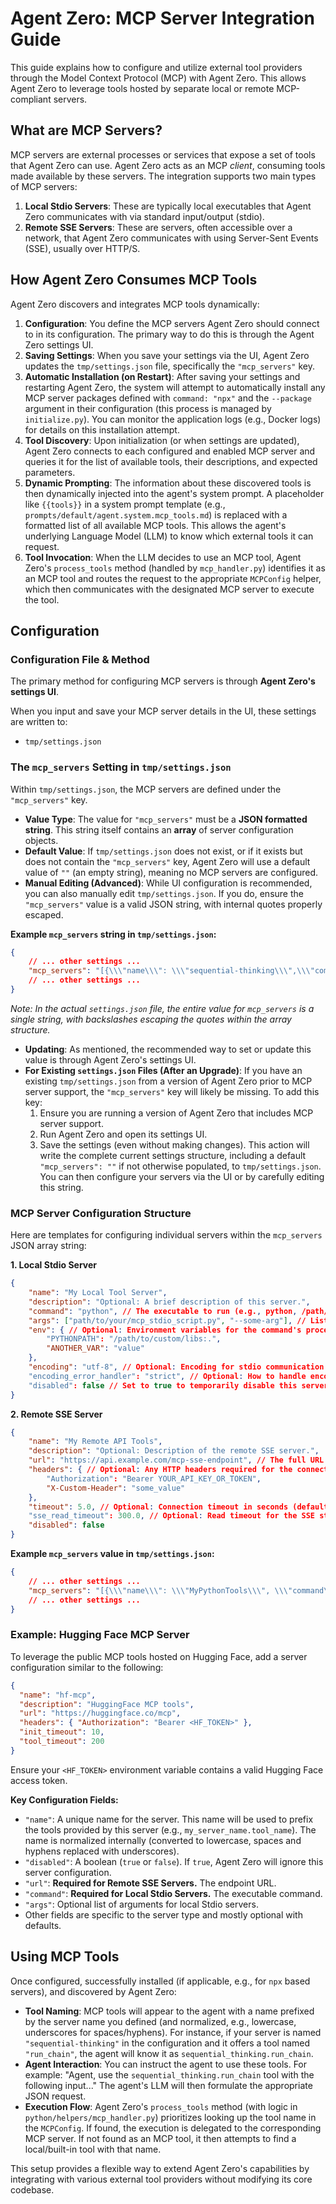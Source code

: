 # Agent Zero: MCP Server Integration Guide

This guide explains how to configure and utilize external tool providers through the Model Context Protocol (MCP) with Agent Zero. This allows Agent Zero to leverage tools hosted by separate local or remote MCP-compliant servers.

## What are MCP Servers?

MCP servers are external processes or services that expose a set of tools that Agent Zero can use. Agent Zero acts as an MCP *client*, consuming tools made available by these servers. The integration supports two main types of MCP servers:

1.  **Local Stdio Servers**: These are typically local executables that Agent Zero communicates with via standard input/output (stdio).
2.  **Remote SSE Servers**: These are servers, often accessible over a network, that Agent Zero communicates with using Server-Sent Events (SSE), usually over HTTP/S.

## How Agent Zero Consumes MCP Tools

Agent Zero discovers and integrates MCP tools dynamically:

1.  **Configuration**: You define the MCP servers Agent Zero should connect to in its configuration. The primary way to do this is through the Agent Zero settings UI.
2.  **Saving Settings**: When you save your settings via the UI, Agent Zero updates the `tmp/settings.json` file, specifically the `"mcp_servers"` key.
3.  **Automatic Installation (on Restart)**: After saving your settings and restarting Agent Zero, the system will attempt to automatically install any MCP server packages defined with `command: "npx"` and the `--package` argument in their configuration (this process is managed by `initialize.py`). You can monitor the application logs (e.g., Docker logs) for details on this installation attempt.
4.  **Tool Discovery**: Upon initialization (or when settings are updated), Agent Zero connects to each configured and enabled MCP server and queries it for the list of available tools, their descriptions, and expected parameters.
5.  **Dynamic Prompting**: The information about these discovered tools is then dynamically injected into the agent's system prompt. A placeholder like `{{tools}}` in a system prompt template (e.g., `prompts/default/agent.system.mcp_tools.md`) is replaced with a formatted list of all available MCP tools. This allows the agent's underlying Language Model (LLM) to know which external tools it can request.
6.  **Tool Invocation**: When the LLM decides to use an MCP tool, Agent Zero's `process_tools` method (handled by `mcp_handler.py`) identifies it as an MCP tool and routes the request to the appropriate `MCPConfig` helper, which then communicates with the designated MCP server to execute the tool.

## Configuration

### Configuration File & Method

The primary method for configuring MCP servers is through **Agent Zero's settings UI**.

When you input and save your MCP server details in the UI, these settings are written to:

*   `tmp/settings.json`

### The `mcp_servers` Setting in `tmp/settings.json`

Within `tmp/settings.json`, the MCP servers are defined under the `"mcp_servers"` key.

*   **Value Type**: The value for `"mcp_servers"` must be a **JSON formatted string**. This string itself contains an **array** of server configuration objects.
*   **Default Value**: If `tmp/settings.json` does not exist, or if it exists but does not contain the `"mcp_servers"` key, Agent Zero will use a default value of `""` (an empty string), meaning no MCP servers are configured.
*   **Manual Editing (Advanced)**: While UI configuration is recommended, you can also manually edit `tmp/settings.json`. If you do, ensure the `"mcp_servers"` value is a valid JSON string, with internal quotes properly escaped.

**Example `mcp_servers` string in `tmp/settings.json`:**

```json
{
    // ... other settings ...
    "mcp_servers": "[{\\\"name\\\": \\\"sequential-thinking\\\",\\\"command\\\": \\\"npx\\\",\\\"args\\\": [\\\"--yes\\\", \\\"--package\\\", \\\"@modelcontextprotocol/server-sequential-thinking\\\", \\\"mcp-server-sequential-thinking\\\"]}, {\\\"name\\\": \\\"brave-search\\\", \\\"command\\\": \\\"npx\\\", \\\"args\\\": [\\\"--yes\\\", \\\"--package\\\", \\\"@modelcontextprotocol/server-brave-search\\\", \\\"mcp-server-brave-search\\\"], \\\"env\\\": {\\\"BRAVE_API_KEY\\\": \\\"YOUR_BRAVE_KEY_HERE\\\"}}, {\\\"name\\\": \\\"fetch\\\", \\\"command\\\": \\\"npx\\\", \\\"args\\\": [\\\"--yes\\\", \\\"--package\\\", \\\"@tokenizin/mcp-npx-fetch\\\", \\\"mcp-npx-fetch\\\", \\\"--ignore-robots-txt\\\", \\\"--user-agent=Mozilla/5.0 (Windows NT 10.0; Win64; x64) AppleWebKit/537.36 (KHTML, like Gecko) Chrome/123.0.0.0 Safari/537.36\\\"]}]",
    // ... other settings ...
}
```
*Note: In the actual `settings.json` file, the entire value for `mcp_servers` is a single string, with backslashes escaping the quotes within the array structure.*

*   **Updating**: As mentioned, the recommended way to set or update this value is through Agent Zero's settings UI.
*   **For Existing `settings.json` Files (After an Upgrade)**: If you have an existing `tmp/settings.json` from a version of Agent Zero prior to MCP server support, the `"mcp_servers"` key will likely be missing. To add this key:
    1.  Ensure you are running a version of Agent Zero that includes MCP server support.
    2.  Run Agent Zero and open its settings UI.
    3.  Save the settings (even without making changes). This action will write the complete current settings structure, including a default `"mcp_servers": ""` if not otherwise populated, to `tmp/settings.json`. You can then configure your servers via the UI or by carefully editing this string.

### MCP Server Configuration Structure

Here are templates for configuring individual servers within the `mcp_servers` JSON array string:

**1. Local Stdio Server**

```json
{
    "name": "My Local Tool Server",
    "description": "Optional: A brief description of this server.",
    "command": "python", // The executable to run (e.g., python, /path/to/my_tool_server)
    "args": ["path/to/your/mcp_stdio_script.py", "--some-arg"], // List of arguments for the command
    "env": { // Optional: Environment variables for the command's process
        "PYTHONPATH": "/path/to/custom/libs:.",
        "ANOTHER_VAR": "value"
    },
    "encoding": "utf-8", // Optional: Encoding for stdio communication (default: "utf-8")
    "encoding_error_handler": "strict", // Optional: How to handle encoding errors. Can be "strict", "ignore", or "replace" (default: "strict").
    "disabled": false // Set to true to temporarily disable this server without removing its configuration.
}
```

**2. Remote SSE Server**

```json
{
    "name": "My Remote API Tools",
    "description": "Optional: Description of the remote SSE server.",
    "url": "https://api.example.com/mcp-sse-endpoint", // The full URL for the SSE endpoint of the MCP server.
    "headers": { // Optional: Any HTTP headers required for the connection.
        "Authorization": "Bearer YOUR_API_KEY_OR_TOKEN",
        "X-Custom-Header": "some_value"
    },
    "timeout": 5.0, // Optional: Connection timeout in seconds (default: 5.0).
    "sse_read_timeout": 300.0, // Optional: Read timeout for the SSE stream in seconds (default: 300.0, i.e., 5 minutes).
    "disabled": false
}
```

**Example `mcp_servers` value in `tmp/settings.json`:**

```json
{
    // ... other settings ...
    "mcp_servers": "[{\\\"name\\\": \\\"MyPythonTools\\\", \\\"command\\\": \\\"python3\\\", \\\"args\\\": [\\\"mcp_scripts/my_server.py\\\"], \\\"disabled\\\": false}, {\\\"name\\\": \\\"ExternalAPI\\\", \\\"url\\\": \\\"https://data.example.com/mcp\\\", \\\"headers\\\": {\\\"X-Auth-Token\\\": \\\"supersecret\\\"}, \\\"disabled\\\": false}]",
    // ... other settings ...
}
```

### Example: Hugging Face MCP Server

To leverage the public MCP tools hosted on Hugging Face, add a server configuration similar to the following:

```json
{
  "name": "hf-mcp",
  "description": "HuggingFace MCP tools",
  "url": "https://huggingface.co/mcp",
  "headers": { "Authorization": "Bearer <HF_TOKEN>" },
  "init_timeout": 10,
  "tool_timeout": 200
}
```

Ensure your `<HF_TOKEN>` environment variable contains a valid Hugging Face access token.

**Key Configuration Fields:**

*   `"name"`: A unique name for the server. This name will be used to prefix the tools provided by this server (e.g., `my_server_name.tool_name`). The name is normalized internally (converted to lowercase, spaces and hyphens replaced with underscores).
*   `"disabled"`: A boolean (`true` or `false`). If `true`, Agent Zero will ignore this server configuration.
*   `"url"`: **Required for Remote SSE Servers.** The endpoint URL.
*   `"command"`: **Required for Local Stdio Servers.** The executable command.
*   `"args"`: Optional list of arguments for local Stdio servers.
*   Other fields are specific to the server type and mostly optional with defaults.

## Using MCP Tools

Once configured, successfully installed (if applicable, e.g., for `npx` based servers), and discovered by Agent Zero:

*   **Tool Naming**: MCP tools will appear to the agent with a name prefixed by the server name you defined (and normalized, e.g., lowercase, underscores for spaces/hyphens). For instance, if your server is named `"sequential-thinking"` in the configuration and it offers a tool named `"run_chain"`, the agent will know it as `sequential_thinking.run_chain`.
*   **Agent Interaction**: You can instruct the agent to use these tools. For example: "Agent, use the `sequential_thinking.run_chain` tool with the following input..." The agent's LLM will then formulate the appropriate JSON request.
*   **Execution Flow**: Agent Zero's `process_tools` method (with logic in `python/helpers/mcp_handler.py`) prioritizes looking up the tool name in the `MCPConfig`. If found, the execution is delegated to the corresponding MCP server. If not found as an MCP tool, it then attempts to find a local/built-in tool with that name.

This setup provides a flexible way to extend Agent Zero's capabilities by integrating with various external tool providers without modifying its core codebase. 